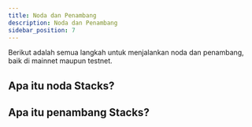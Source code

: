 ```yaml
---
title: Noda dan Penambang
description: Noda dan Penambang
sidebar_position: 7
---
```


Berikut adalah semua langkah untuk menjalankan noda dan penambang, baik di mainnet maupun testnet.

## Apa itu noda Stacks?

## Apa itu penambang Stacks?
